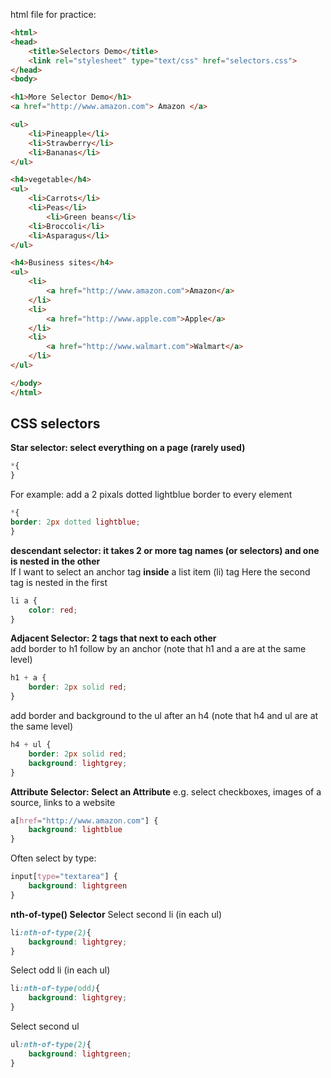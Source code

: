 html file for practice:

```html
<html>
<head>
	<title>Selectors Demo</title>
	<link rel="stylesheet" type="text/css" href="selectors.css">
</head>
<body>

<h1>More Selector Demo</h1>
<a href="http://www.amazon.com"> Amazon </a>

<ul>
	<li>Pineapple</li>
	<li>Strawberry</li>
	<li>Bananas</li>
</ul>

<h4>vegetable</h4>
<ul>
	<li>Carrots</li>
	<li>Peas</li>
		<li>Green beans</li>
	<li>Broccoli</li>
	<li>Asparagus</li>
</ul>

<h4>Business sites</h4>
<ul>
	<li>
		<a href="http://www.amazon.com">Amazon</a>
	</li>
	<li>
		<a href="http://www.apple.com">Apple</a>
	</li>
	<li>
		<a href="http://www.walmart.com">Walmart</a>
	</li>
</ul>

</body>
</html>
```
## CSS selectors


**Star selector: select everything on a page (rarely used)**  
```css
*{
}
```
For example: add a 2 pixals dotted lightblue border to every element  
```css
*{
border: 2px dotted lightblue;
}
```

**descendant selector: it takes 2 or more tag names (or selectors) and one is nested in the other**    
If I want to select an anchor tag **inside** a list item (li) tag 
Here the second tag is nested in the first
```css
li a {
	color: red;
}
```

**Adjacent Selector: 2 tags that next to each other**  
add border to h1 follow by an anchor (note that h1 and a are at the same level)
```css
h1 + a {
	border: 2px solid red;
}
```
add border and background to the ul after an h4 (note that h4 and ul are at the same level)
```css
h4 + ul {
	border: 2px solid red;
	background: lightgrey;
}
```

**Attribute Selector: Select an Attribute**
e.g. select checkboxes, images of a source, links to a website
```css
a[href="http://www.amazon.com"] {
	background: lightblue
}
```
Often select by type:
```css
input[type="textarea"] {
	background: lightgreen
}
```

**nth-of-type() Selector**
Select second li (in each ul)
```css
li:nth-of-type(2){
	background: lightgrey;
}
```

Select odd li (in each ul)
```css
li:nth-of-type(odd){
	background: lightgrey;
}
```

Select second ul
```css
ul:nth-of-type(2){
	background: lightgreen;
}
```

